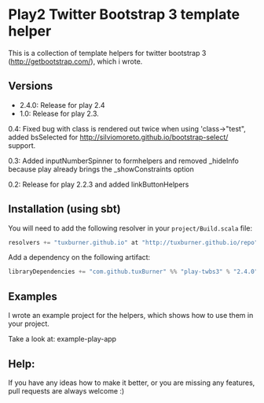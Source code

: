 # Play2 Twitter Bootstrap 3 template helper

This is a collection of template helpers for twitter bootstrap 3 (http://getbootstrap.com/), which i wrote.


## Versions
* 2.4.0: Release for play 2.4
* 1.0:  Release for play 2.3.


0.4: Fixed bug with class is rendered out twice when using 'class->"test", added bsSelected for http://silviomoreto.github.io/bootstrap-select/ support.

0.3: Added inputNumberSpinner to formhelpers and removed _hideInfo because play already brings the _showConstraints option

0.2: Release for play 2.2.3 and added linkButtonHelpers

## Installation (using sbt)

You will need to add the following resolver in your `project/Build.scala` file:

```scala
resolvers += "tuxburner.github.io" at "http://tuxburner.github.io/repo"
```

Add a dependency on the following artifact:

```scala
libraryDependencies += "com.github.tuxBurner" %% "play-twbs3" % "2.4.0"
```

## Examples
I wrote an example project for the helpers, which shows how to use them in your project.

Take a look at: example-play-app

## Help:
If you have any ideas how to make it better, or you are missing any features, pull requests are always welcome :)

